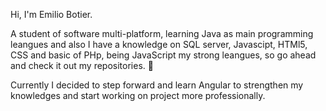 Hi, I'm Emilio Botier.

A student of software multi-platform, learning Java as main programming leangues and also I have a knowledge on 
SQL server, Javascipt, HTMl5, CSS and basic of PHp, being JavaScript my strong leangues, so go ahead and check it out my repositories. 👀 

Currently I decided to step forward and learn Angular to strengthen my knowledges and start working on project more professionally.


<!---
- 👋 Hi, I’m @EmilioBoti
- 👀 I’m interested in ...
- 🌱 I’m currently learning ...
- 💞️ I’m looking to collaborate on ...
- 📫 How to reach me ...
--->
<!---
EmilioBoti/EmilioBoti is a ✨ special ✨ repository because its `README.md` (this file) appears on your GitHub profile.
You can click the Preview link to take a look at your changes.
--->
